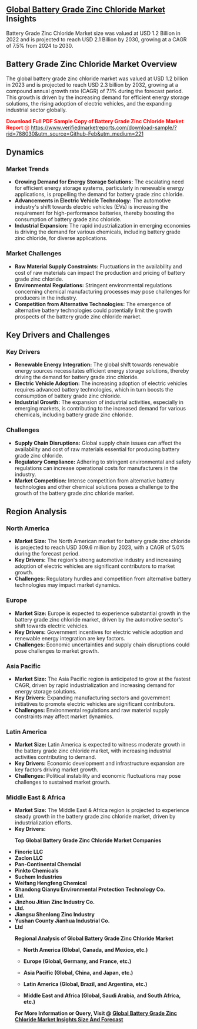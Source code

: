 <h2><a href="https://www.verifiedmarketreports.com/download-sample/?rid=788030&amp;utm_source=Github&amp;utm_medium=221" target="_blank">Global Battery Grade Zinc Chloride Market</a> Insights</h2><p>Battery Grade Zinc Chloride Market size was valued at USD 1.2 Billion in 2022 and is projected to reach USD 2.1 Billion by 2030, growing at a CAGR of 7.5% from 2024 to 2030.</p><p> <h2>Battery Grade Zinc Chloride Market Overview</h2> <p>The global battery grade zinc chloride market was valued at USD 1.2 billion in 2023 and is projected to reach USD 2.3 billion by 2032, growing at a compound annual growth rate (CAGR) of 7.1% during the forecast period. This growth is driven by the increasing demand for efficient energy storage solutions, the rising adoption of electric vehicles, and the expanding industrial sector globally. </p> <p><p><span class=""><span style="color: #ff0000;"><strong>Download Full PDF Sample Copy of Battery Grade Zinc Chloride Market Report</strong> @ </span><a href="https://www.verifiedmarketreports.com/download-sample/?rid=788030&amp;utm_source=Github-Feb&amp;utm_medium=221" target="_blank">https://www.verifiedmarketreports.com/download-sample/?rid=788030&amp;utm_source=Github-Feb&amp;utm_medium=221</a></span></p></p> <h2>Dynamics</h2> <h3>Market Trends</h3> <ul> <li><strong>Growing Demand for Energy Storage Solutions:</strong> The escalating need for efficient energy storage systems, particularly in renewable energy applications, is propelling the demand for battery grade zinc chloride. </li> <li><strong>Advancements in Electric Vehicle Technology:</strong> The automotive industry's shift towards electric vehicles (EVs) is increasing the requirement for high-performance batteries, thereby boosting the consumption of battery grade zinc chloride. </li> <li><strong>Industrial Expansion:</strong> The rapid industrialization in emerging economies is driving the demand for various chemicals, including battery grade zinc chloride, for diverse applications. </li> </ul> <h3>Market Challenges</h3> <ul> <li><strong>Raw Material Supply Constraints:</strong> Fluctuations in the availability and cost of raw materials can impact the production and pricing of battery grade zinc chloride. </li> <li><strong>Environmental Regulations:</strong> Stringent environmental regulations concerning chemical manufacturing processes may pose challenges for producers in the industry. </li> <li><strong>Competition from Alternative Technologies:</strong> The emergence of alternative battery technologies could potentially limit the growth prospects of the battery grade zinc chloride market. </li> </ul> <h2>Key Drivers and Challenges</h2> <h3>Key Drivers</h3> <ul> <li><strong>Renewable Energy Integration:</strong> The global shift towards renewable energy sources necessitates efficient energy storage solutions, thereby driving the demand for battery grade zinc chloride. </li> <li><strong>Electric Vehicle Adoption:</strong> The increasing adoption of electric vehicles requires advanced battery technologies, which in turn boosts the consumption of battery grade zinc chloride. </li> <li><strong>Industrial Growth:</strong> The expansion of industrial activities, especially in emerging markets, is contributing to the increased demand for various chemicals, including battery grade zinc chloride. </li> </ul> <h3>Challenges</h3> <ul> <li><strong>Supply Chain Disruptions:</strong> Global supply chain issues can affect the availability and cost of raw materials essential for producing battery grade zinc chloride. </li> <li><strong>Regulatory Compliance:</strong> Adhering to stringent environmental and safety regulations can increase operational costs for manufacturers in the industry. </li> <li><strong>Market Competition:</strong> Intense competition from alternative battery technologies and other chemical solutions poses a challenge to the growth of the battery grade zinc chloride market. </li> </ul> <h2>Region Analysis</h2> <h3>North America</h3> <ul> <li><strong>Market Size:</strong> The North American market for battery grade zinc chloride is projected to reach USD 309.6 million by 2023, with a CAGR of 5.0% during the forecast period. </li> <li><strong>Key Drivers:</strong> The region's strong automotive industry and increasing adoption of electric vehicles are significant contributors to market growth. </li> <li><strong>Challenges:</strong> Regulatory hurdles and competition from alternative battery technologies may impact market dynamics. </li> </ul> <h3>Europe</h3> <ul> <li><strong>Market Size:</strong> Europe is expected to experience substantial growth in the battery grade zinc chloride market, driven by the automotive sector's shift towards electric vehicles. </li> <li><strong>Key Drivers:</strong> Government incentives for electric vehicle adoption and renewable energy integration are key factors. </li> <li><strong>Challenges:</strong> Economic uncertainties and supply chain disruptions could pose challenges to market growth. </li> </ul> <h3>Asia Pacific</h3> <ul> <li><strong>Market Size:</strong> The Asia Pacific region is anticipated to grow at the fastest CAGR, driven by rapid industrialization and increasing demand for energy storage solutions. </li> <li><strong>Key Drivers:</strong> Expanding manufacturing sectors and government initiatives to promote electric vehicles are significant contributors. </li> <li><strong>Challenges:</strong> Environmental regulations and raw material supply constraints may affect market dynamics. </li> </ul> <h3>Latin America</h3> <ul> <li><strong>Market Size:</strong> Latin America is expected to witness moderate growth in the battery grade zinc chloride market, with increasing industrial activities contributing to demand. </li> <li><strong>Key Drivers:</strong> Economic development and infrastructure expansion are key factors driving market growth. </li> <li><strong>Challenges:</strong> Political instability and economic fluctuations may pose challenges to sustained market growth. </li> </ul> <h3>Middle East & Africa</h3> <ul> <li><strong>Market Size:</strong> The Middle East & Africa region is projected to experience steady growth in the battery grade zinc chloride market, driven by industrialization efforts. </li> <li><strong>Key Drivers:</strong</p><p><strong>Top Global Battery Grade Zinc Chloride Market Companies</strong></p><div data-test-id=""><p><li>Finoric LLC</li><li> Zaclon LLC</li><li> Pan-Continental Chemcial</li><li> Pinkto Chemicals</li><li> Suchem Industries</li><li> Weifang Hengfeng Chemical</li><li> Shandong Qianyu Environmental Protection Technology Co.</li><li> Ltd.</li><li> Jinzhou Jitian Zinc Industry Co.</li><li> Ltd.</li><li> Jiangsu Shenlong Zinc Industry</li><li> Yushan County Jianhua Industrial Co.</li><li> Ltd</li></p><div><strong>Regional Analysis of&nbsp;Global Battery Grade Zinc Chloride Market</strong></div><ul><li dir="ltr"><p dir="ltr">North America&nbsp;(Global, Canada, and Mexico, etc.)</p></li><li dir="ltr"><p dir="ltr">Europe (Global, Germany, and France, etc.)</p></li><li dir="ltr"><p dir="ltr">Asia Pacific&nbsp;(Global, China, and Japan, etc.)</p></li><li dir="ltr"><p dir="ltr">Latin America&nbsp;(Global, Brazil, and Argentina, etc.)</p></li><li dir="ltr">Middle East and Africa&nbsp;(Global, Saudi Arabia, and South Africa, etc.)</li></ul><p><strong>For More Information or Query, Visit @&nbsp;</strong><strong><a href="https://www.verifiedmarketreports.com/product/battery-grade-zinc-chloride-market/?utm_source=Github&amp;utm_medium=221" target="_blank">Global Battery Grade Zinc Chloride Market Insights Size And Forecast</a></strong></p></div>
